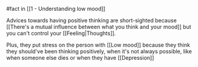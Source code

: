 #fact in [[1 - Understanding low mood]]

Advices towards having positive thinking are short-sighted because [[There's a mutual influence between what you think and your mood]] but you can't control your [[Feeling|Thoughts]].

Plus, they put stress on the person with [[Low mood]] because they think they should've been thinking positively, when it's not always possible, like when someone else dies or when they have [[Depression]]
